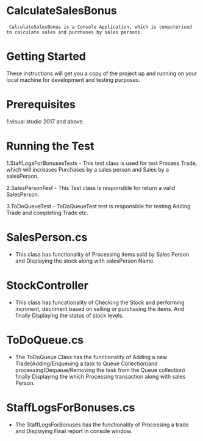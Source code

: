 # CalculateSalesBonus
     CalculateSalesBonus is a Console Application, which is computerised to calculate sales and purchases by sales persons.

# Getting Started
  These instructions will get you a copy of the project up and running on your local machine for development and testing purposes.

# Prerequisites
  1.visual studio 2017 and above.

# Running the Test
  1.StaffLogsForBonusesTests
     - This test class is used for test Process Trade, which will increases Purchases by a sales person and Sales by a salesPerson.
      
  2.SalesPersonTest
    - This Test class is responsible for return a valid SalesPerson.
  
  3.ToDoQueueTest
    - ToDoQueueTest test is responsible for testing Adding Trade and completing Trade etc.

# SalesPerson.cs
   - This class has functionality of Processing items sold by Sales Person and Displaying the stock along with salesPerson Name.
       
# StockController
   - This class has funcationality of Checking the Stock and performing incriment, decriment based on selling or purchasing the items. And finally Displaying the status of stock levels.
   
# ToDoQueue.cs
   - The ToDoQueue Class has the functionality of Adding a new Trade(Adding/Enqueuing a task to Queue Collection)and processing(Dequeue/Removing the task from the Queue collection) finally Displaying the which Processing transaction along with sales Person.

# StaffLogsForBonuses.cs
   - The StaffLogsForBonuses has the functionality of Processing a trade and Displaying Final report in console window.
